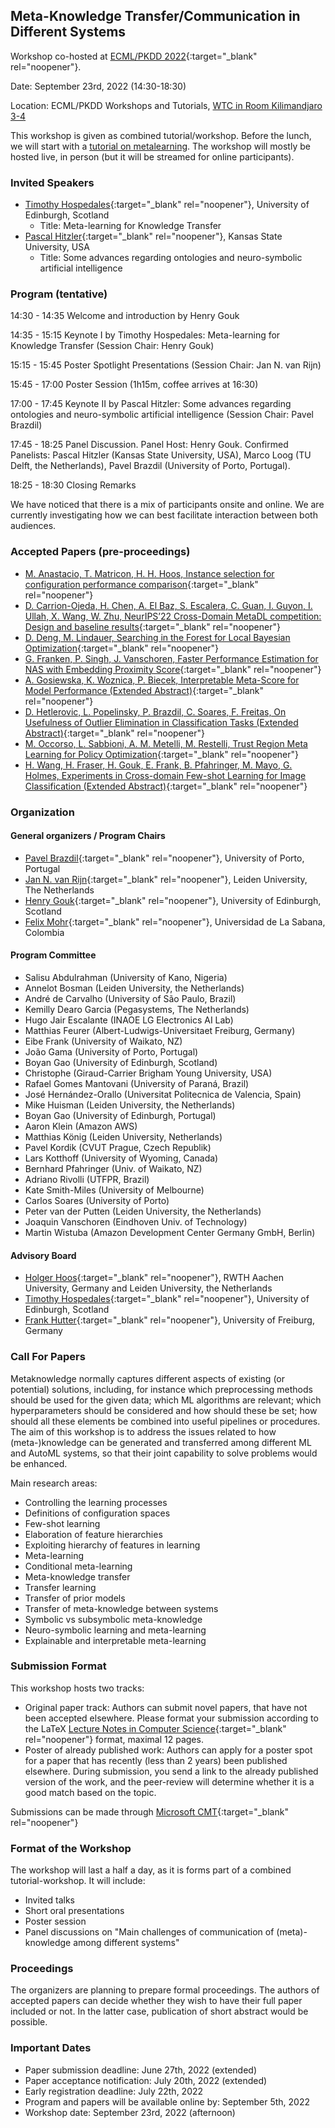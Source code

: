 ## Meta-Knowledge Transfer/Communication in Different Systems
Workshop co-hosted at [ECML/PKDD 2022](https://2022.ecmlpkdd.org/){:target="_blank" rel="noopener"}. 

Date: September 23rd, 2022 (14:30-18:30)

Location: ECML/PKDD Workshops and Tutorials, [WTC in Room Kilimandjaro 3-4](https://2022.ecmlpkdd.org/index.php/2861-2/)

This workshop is given as combined tutorial/workshop. Before the lunch, we will start with a [tutorial on metalearning](/metalearning/2022ECMLPKDDtutorial). The workshop will mostly be hosted live, in person (but it will be streamed for online participants). 

### Invited Speakers
* [Timothy Hospedales](https://homepages.inf.ed.ac.uk/thospeda/){:target="_blank" rel="noopener"}, University of Edinburgh, Scotland
  * Title: Meta-learning for Knowledge Transfer
* [Pascal Hitzler](https://people.cs.ksu.edu/~hitzler/){:target="_blank" rel="noopener"}, Kansas State University, USA
  * Title: Some advances regarding ontologies and neuro-symbolic artificial intelligence

### Program (tentative)

14:30 - 14:35 Welcome and introduction by Henry Gouk

14:35 - 15:15 Keynote I by Timothy Hospedales: Meta-learning for Knowledge Transfer (Session Chair: Henry Gouk)

15:15 - 15:45 Poster Spotlight Presentations (Session Chair: Jan N. van Rijn)

15:45 - 17:00 Poster Session (1h15m, coffee arrives at 16:30)

17:00 - 17:45 Keynote II by Pascal Hitzler: Some advances regarding ontologies and neuro-symbolic artificial intelligence (Session Chair: Pavel Brazdil)

17:45 - 18:25 Panel Discussion. Panel Host: Henry Gouk. Confirmed Panelists: Pascal Hitzler (Kansas State University, USA), Marco Loog (TU Delft, the Netherlands), Pavel Brazdil (University of Porto, Portugal).

18:25 - 18:30 Closing Remarks

We have noticed that there is a mix of participants onsite and online. We are currently investigating how we can best facilitate interaction between both audiences.

### Accepted Papers (pre-proceedings)

* [M. Anastacio, T. Matricon, H. H. Hoos, Instance selection for configuration performance comparison](/metalearning/content/2022ECMLPKDD_proceedings/Anastacio22a.pdf){:target="_blank" rel="noopener"}
* [D. Carrion-Ojeda, H. Chen, A. El Baz, S. Escalera, C. Guan, I. Guyon, I. Ullah, X. Wang, W. Zhu, NeurIPS’22 Cross-Domain MetaDL competition: Design and baseline results](/metalearning/content/2022ECMLPKDD_proceedings/Carrion-Ojeda22a.pdf){:target="_blank" rel="noopener"}
* [D. Deng, M. Lindauer, Searching in the Forest for Local Bayesian Optimization](/metalearning/content/2022ECMLPKDD_proceedings/Deng22a.pdf){:target="_blank" rel="noopener"}
* [G. Franken, P. Singh, J. Vanschoren, Faster Performance Estimation for NAS with Embedding Proximity Score](/metalearning/content/2022ECMLPKDD_proceedings/Franken22a.pdf){:target="_blank" rel="noopener"}
* [A. Gosiewska, K. Woznica, P. Biecek, Interpretable Meta-Score for Model Performance (Extended Abstract)](/metalearning/content/2022ECMLPKDD_proceedings/Gosiewska22a.pdf){:target="_blank" rel="noopener"}
* [D. Hetlerovic, L. Popelinsky, P. Brazdil, C. Soares, F. Freitas, On Usefulness of Outlier Elimination in Classification Tasks (Extended Abstract)](/metalearning/content/2022ECMLPKDD_proceedings/Hetlerovic22a.pdf){:target="_blank" rel="noopener"}
* [M. Occorso, L. Sabbioni, A. M. Metelli, M. Restelli, Trust Region Meta Learning for Policy Optimization](/metalearning/content/2022ECMLPKDD_proceedings/Occorso22a.pdf){:target="_blank" rel="noopener"}
* [H. Wang, H. Fraser, H. Gouk, E. Frank, B. Pfahringer, M. Mayo, G. Holmes, Experiments in Cross-domain Few-shot Learning for Image Classification (Extended Abstract)](/metalearning/content/2022ECMLPKDD_proceedings/Wang22a.pdf){:target="_blank" rel="noopener"}


### Organization

#### General organizers / Program Chairs
* [Pavel Brazdil](http://www.liaad.up.pt/area/pbrazdil/pavel-brazdil){:target="_blank" rel="noopener"}, University of Porto, Portugal
* [Jan N. van Rijn](https://www.universiteitleiden.nl/en/staffmembers/jan-van-rijn){:target="_blank" rel="noopener"}, Leiden University, The Netherlands
* [Henry Gouk](https://www.henrygouk.com/){:target="_blank" rel="noopener"}, University of Edinburgh, Scotland 
* [Felix Mohr](https://www.linkedin.com/in/felix-mohr-83464a220/){:target="_blank" rel="noopener"}, Universidad de La Sabana, Colombia

#### Program Committee

* Salisu Abdulrahman	(University of Kano, Nigeria)
* Annelot Bosman (Leiden University, the Netherlands)
* André de Carvalho	(University of São Paulo, Brazil)
* Kemilly Dearo Garcia	(Pegasystems, The Netherlands)
* Hugo Jair Escalante	(INAOE LG Electronics AI Lab)
* Matthias Feurer (Albert-Ludwigs-Universitaet Freiburg, Germany)
* Eibe Frank (University of Waikato, NZ)
* João Gama	(University of Porto, Portugal)
* Boyan Gao	(University of Edinburgh, Scotland)
* Christophe (Giraud-Carrier 	Brigham Young University, USA)
* Rafael Gomes Mantovani	(University of Paraná, Brazil)
* José Hernández-Orallo	(Universitat Politecnica de Valencia, Spain)
* Mike Huisman (Leiden University, the Netherlands)
* Boyan Gao	(University of Edinburgh, Portugal)
* Aaron Klein	(Amazon AWS)
* Matthias König (Leiden University, Netherlands)
* Pavel Kordik	(CVUT Prague, Czech Republik)
* Lars Kotthoff	(University of Wyoming, Canada)
* Bernhard Pfahringer	(Univ. of Waikato, NZ)
* Adriano Rivolli	(UTFPR, Brazil)
* Kate Smith-Miles	(University of Melbourne)
* Carlos Soares	(University of Porto)
* Peter van der Putten (Leiden University, the Netherlands)
* Joaquin Vanschoren (Eindhoven Univ. of Technology)
* Martin Wistuba	(Amazon Development Center Germany GmbH, Berlin)


#### Advisory Board
* [Holger Hoos](https://hoos.ca/){:target="_blank" rel="noopener"}, RWTH Aachen University, Germany and Leiden University, the Netherlands
* [Timothy Hospedales](https://homepages.inf.ed.ac.uk/thospeda/){:target="_blank" rel="noopener"}, University of Edinburgh, Scotland
* [Frank Hutter](https://ml.informatik.uni-freiburg.de/profile/hutter/){:target="_blank" rel="noopener"}, University of Freiburg, Germany

### Call For Papers
Metaknowledge normally captures different aspects of existing (or potential) solutions, including, for instance which preprocessing methods should be used for the given data; which ML algorithms are relevant; which hyperparameters should be considered and how should these be set; how should all these elements be combined into useful pipelines or procedures. The aim of this workshop is to address the issues related to how (meta-)knowledge can be generated and transferred among different ML and AutoML systems, so that their joint capability to solve problems would be enhanced.

Main research areas:

* Controlling the learning processes
* Definitions of configuration spaces
* Few-shot learning
* Elaboration of feature hierarchies
* Exploiting hierarchy of features in learning
* Meta-learning
* Conditional meta-learning
* Meta-knowledge transfer
* Transfer learning
* Transfer of prior models
* Transfer of meta-knowledge between systems
* Symbolic vs subsymbolic meta-knowledge
* Neuro-symbolic learning and meta-learning
* Explainable and interpretable meta-learning

### Submission Format

This workshop hosts two tracks:

* Original paper track: Authors can submit novel papers, that have not been accepted elsewhere. Please format your submission according to the LaTeX [Lecture Notes in Computer Science](https://www.springer.com/gp/computer-science/lncs){:target="_blank" rel="noopener"} format, maximal 12 pages.
* Poster of already published work: Authors can apply for a poster spot for a paper that has recently (less than 2 years) been published elsewhere. During submission, you send a link to the already published version of the work, and the peer-review will determine whether it is a good match based on the topic. 

Submissions can be made through [Microsoft CMT](https://cmt3.research.microsoft.com/METALEARNING2022/){:target="_blank" rel="noopener"}

### Format of the Workshop

The workshop will last a half a day, as it is forms part of a combined tutorial-workshop. It will include: 

* Invited talks
* Short oral presentations
* Poster session 
* Panel discussions on "Main challenges of communication of (meta)-knowledge among different systems"

### Proceedings

The organizers are planning to prepare formal proceedings. The authors of accepted papers can decide whether they wish to have their full paper included or not. In the latter case, publication of short abstract would be possible.

### Important Dates

* Paper submission deadline: June 27th, 2022 (extended)
* Paper acceptance notification: July 20th, 2022 (extended)
* Early registration deadline: July 22th, 2022
* Program and papers will be available online by: September 5th, 2022
* Workshop date: September 23rd, 2022 (afternoon)

